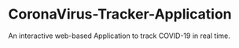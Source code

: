 # CoronaVirus-Tracker-Application
An interactive web-based Application to track COVID-19 in real time.
